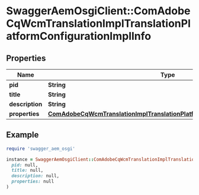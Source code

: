 # SwaggerAemOsgiClient::ComAdobeCqWcmTranslationImplTranslationPlatformConfigurationImplInfo

## Properties

| Name | Type | Description | Notes |
| ---- | ---- | ----------- | ----- |
| **pid** | **String** |  | [optional] |
| **title** | **String** |  | [optional] |
| **description** | **String** |  | [optional] |
| **properties** | [**ComAdobeCqWcmTranslationImplTranslationPlatformConfigurationImplProperties**](ComAdobeCqWcmTranslationImplTranslationPlatformConfigurationImplProperties.md) |  | [optional] |

## Example

```ruby
require 'swagger_aem_osgi'

instance = SwaggerAemOsgiClient::ComAdobeCqWcmTranslationImplTranslationPlatformConfigurationImplInfo.new(
  pid: null,
  title: null,
  description: null,
  properties: null
)
```

